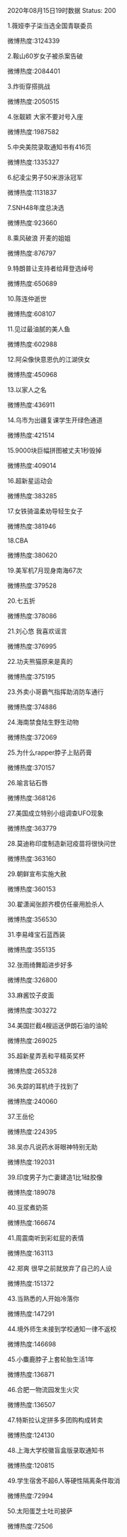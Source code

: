 2020年08月15日19时数据
Status: 200

1.薇娅李子柒当选全国青联委员

微博热度:3124339

2.鞍山60岁女子被杀案告破

微博热度:2084401

3.炸街穿搭挑战

微博热度:2050515

4.张靓颖 大家不要对号入座

微博热度:1987582

5.中央美院录取通知书有416页

微博热度:1335327

6.纪凌尘男子50米游泳冠军

微博热度:1131837

7.SNH48年度总决选

微博热度:923660

8.乘风破浪 开麦的姐姐

微博热度:876797

9.特朗普让支持者给拜登选绰号

微博热度:650689

10.陈连仲逝世

微博热度:608107

11.见过最油腻的美人鱼

微博热度:602988

12.阿朵像快意恩仇的江湖侠女

微博热度:450968

13.以家人之名

微博热度:436911

14.乌市为出疆复课学生开绿色通道

微博热度:421514

15.9000块巨幅拼图被丈夫1秒毁掉

微博热度:409014

16.超新星运动会

微博热度:383285

17.女铁骑温柔劝导轻生女子

微博热度:381946

18.CBA

微博热度:380620

19.美军机7月现身南海67次

微博热度:379528

20.七五折

微博热度:378086

21.刘心悠 我喜欢谣言

微博热度:376995

22.功夫熊猫原来是真的

微博热度:375195

23.外卖小哥霸气指挥助消防车通行

微博热度:374886

24.海南禁食陆生野生动物

微博热度:372069

25.为什么rapper脖子上贴药膏

微博热度:370157

26.喻言钻石唇

微博热度:368126

27.美国成立特别小组调查UFO现象

微博热度:363779

28.莫迪称印度制造新冠疫苗将很快问世

微博热度:363160

29.朝鲜宣布实施大赦

微博热度:360153

30.翟潇闻张颜齐模仿任豪用脸杀人

微博热度:356530

31.李易峰宝石蓝西装

微博热度:355135

32.张雨绮舞蹈进步好多

微博热度:326800

33.麻酱饺子皮面

微博热度:303272

34.美国拦截4艘运送伊朗石油的油轮

微博热度:269025

35.超新星弄丢和平精英奖杯

微博热度:265328

36.失踪的耳机终于找到了

微博热度:240060

37.王岳伦

微博热度:224395

38.吴亦凡说药水哥眼神特别无助

微博热度:192031

39.印度男子为亡妻建造1比1硅胶像

微博热度:189078

40.豆浆煮奶茶

微博热度:166674

41.周震南听到彩虹屁的表情

微博热度:163113

42.郑爽 很早之前就放弃了自己的人设

微博热度:151372

43.当熟悉的人开始冷落你

微博热度:147291

44.境外师生未接到学校通知一律不返校

微博热度:146698

45.小麋鹿脖子上套轮胎生活1年

微博热度:136871

46.合肥一物流园发生火灾

微博热度:136507

47.特斯拉认定拼多多团购构成转卖

微博热度:124130

48.上海大学校徽盲盒版录取通知书

微博热度:120815

49.学生宿舍不超6人等硬性隔离条件取消

微博热度:72994

50.太阳蛋芝士吐司披萨

微博热度:72506

